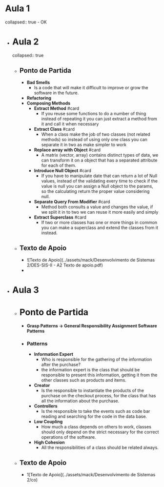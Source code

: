 # Aula 1
collapsed:: true
	- OK
- # Aula 2
  collapsed:: true
	- ## Ponto de Partida
		- **Bad Smells**
			- Is a code that will make it difficult to improve or grow the software in the future.
		- **Refactoring**
		- **Composing Methods**
			- **Extract Method** #card
				- If you reuse some functions to do a number of thing instead of repeating it you can just extract a method from it and call it when necessary
			- **Extract Class** #card
				- When a class make the job of two classes (not related methods) so instead of using only one class you can separate it in two as make simpler to work
			- **Replace array with Object** #card
				- A matrix (vector, array) contains distinct types of data, we can transform it on a object that has a separated attribute for each of them.
			- **Introduce Null Object** #card
				- If you have to manipulate date that can return a lot of Null values, instead of the validating every time to check if the value is null you can assign a Null object to the params, so the calculating return the proper value considering null.
			- **Separate Query From Modifier** #card
				- Method both consults a value and changes the value, if we split it in to two we can reuse it more easily and simply
			- **Extract Superclass** #card
				- If two or more classes has one or more things in common you can make a superclass and extend the classes from it instead.
	- ## Texto de Apoio
		- ![Texto de Apoio](../assets/mack/Desenvolvimento de Sistemas 2/DES-SIS-II - A2 Texto de apoio.pdf)
		-
- # Aula 3
	- # Ponto de Partida
		- **Grasp Patterns -> General Responsibility Assignment Software Patterns**
		- ### Patterns
			- **Information Expert**
				- Who is responsible for the gathering of the information after the purchase?
				- the information expert is the class that should be responsible to present this information, getting it from the other classes such as products and items.
			- **Creator**
				- Is the responsible to instantiate the products of the purchase on the checkout process, for the class that has all the information about the purchase.
			- **Controllers**
				- Is the responsible to take the events such as code bar reading and searching for the code in the data base.
			- **Low Coupling**
				- How much a class depends on others to work, classes should only depend on the strict necessary for the correct operations of the software.
			- **High Cohesion**
				- All the responsibilities of a class should be related always.
	- ## Texto de Apoio
		- 1[Texto de Apoio](../assets/mack/Desenvolvimento de Sistemas 2/co)